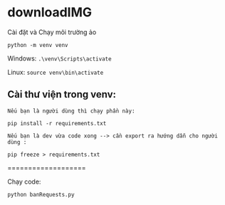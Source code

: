 # downloadIMG


Cài đặt và Chạy môi trường ảo

`python -m venv venv`

Windows: `.\venv\Scripts\activate`

Linux: `source venv\bin\activate`

## Cài thư viện trong venv: 
	
 	Nếu bạn là người dùng thì chạy phần này:

	pip install -r requirements.txt

	Nếu bạn là dev vừa code xong --> cần export ra hướng dẫn cho người dùng :

	pip freeze > requirements.txt
===================

Chạy code: 

`python banRequests.py`